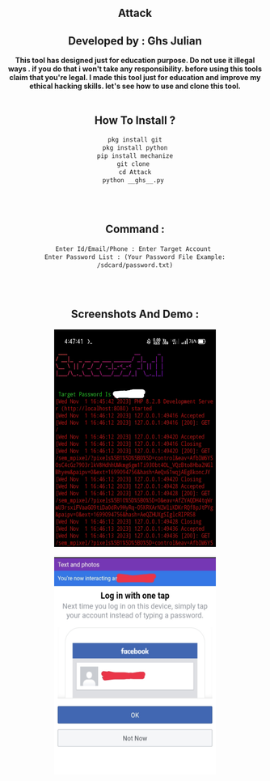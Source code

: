 <center>

## Attack 

<h2>Developed by : Ghs Julian</h2>

<strong>
This tool has designed just for education purpose. Do not use it illegal ways .
if you do that i won't take any responsibility.
before using this tools claim that you're legal.
I made this tool just for education and improve my ethical hacking skills. let's
see how to use and clone this tool.
</strong>
<br><br>

## How To Install ?

```shell
pkg install git
pkg install python
pip install mechanize
git clone 
cd Attack
python __ghs__.py 

```


<br><br>

## Command : 

```shell
Enter Id/Email/Phone : Enter Target Account 
Enter Password List : (Your Password File Example: /sdcard/password.txt)
```

<br><br>


## Screenshots And Demo :

<img src="images/s1.jpg" width="320" height="430"><br><br>
<img src="images/s2.jpg" width="320" height="430"><br><br>




</center>